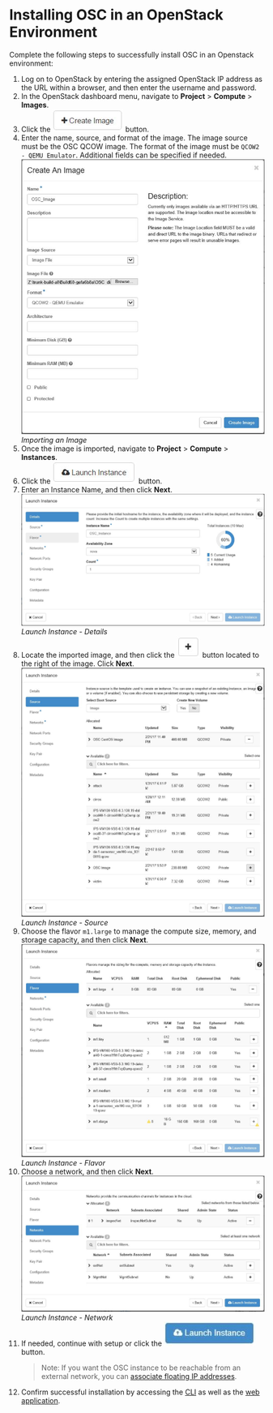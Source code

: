 # Installing OSC in an OpenStack Environment

Complete the following steps to successfully install OSC in an Openstack environment:

1. Log on to OpenStack by entering the assigned OpenStack IP address as the URL within a browser, and then enter the username and password.
2. In the OpenStack dashboard menu, navigate to **Project** > **Compute** > **Images**.
3. Click the ![](images/openstack_image_creation_button.jpg) button.
4. Enter the name, source, and format of the image. The image source must be the OSC QCOW image. The format of the image must be `QCOW2 - QEMU Emulator`. Additional fields can be specified if needed.  
![](images/openstack_image_creation.jpg)  
*Importing an Image*  
5. Once the image is imported, navigate to **Project** > **Compute** > **Instances**.
6. Click the ![](images/openstack_instance_button.jpg) button.
7. Enter an Instance Name, and then click **Next**.  
![](images/openstack_instance_details.jpg)  
*Launch Instance - Details*  
8. Locate the imported image, and then click the ![](images/openstack_plus_button.jpg) button located to the right of the image. Click **Next**.  
![](images/openstack_instance_source.jpg)  
*Launch Instance - Source*  
9. Choose the flavor `m1.large` to manage the compute size, memory, and storage capacity, and then click **Next**.  
![](images/openstack_instance_flavor.jpg)  
*Launch Instance - Flavor*  
10. Choose a network, and then click **Next**.  
![](images/openstack_instance_networks.jpg)  
*Launch Instance - Network*  
11. If needed, continue with setup or click the ![](images/openstack_launch_instance_button.jpg) button.  
	>Note: If you want the OSC instance to be reachable from an external network, you can [associate floating IP addresses](https://docs.openstack.org/user-guide/cli-manage-ip-addresses.html "OpenStack Docs: Manage IP addresses").
12. Confirm successful installation by accessing the [CLI](/gettingstarted/accessing.md#user-content-accessing-osc-through-cli) as well as the [web application](/gettingstarted/accessing.md#user-content-accessing-the-osc-web-application).
